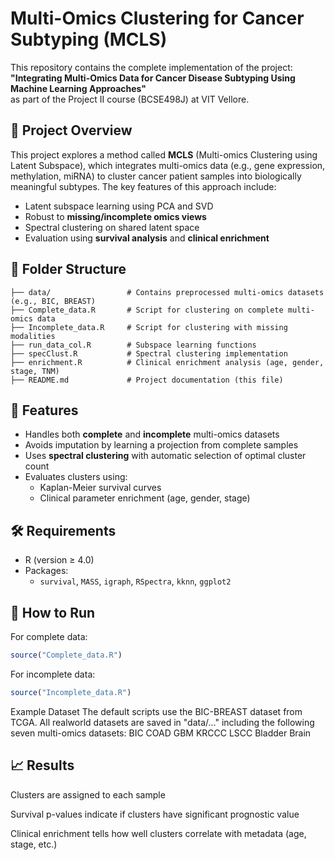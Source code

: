 # Multi-Omics Clustering for Cancer Subtyping (MCLS)

This repository contains the complete implementation of the project:  
**"Integrating Multi-Omics Data for Cancer Disease Subtyping Using Machine Learning Approaches"**  
as part of the Project II course (BCSE498J) at VIT Vellore.

## 🧠 Project Overview

This project explores a method called **MCLS** (Multi-omics Clustering using Latent Subspace), which integrates multi-omics data (e.g., gene expression, methylation, miRNA) to cluster cancer patient samples into biologically meaningful subtypes. The key features of this approach include:

- Latent subspace learning using PCA and SVD
- Robust to **missing/incomplete omics views**
- Spectral clustering on shared latent space
- Evaluation using **survival analysis** and **clinical enrichment**

## 📁 Folder Structure

```plaintext
├── data/                 # Contains preprocessed multi-omics datasets (e.g., BIC, BREAST)
├── Complete_data.R       # Script for clustering on complete multi-omics data
├── Incomplete_data.R     # Script for clustering with missing modalities
├── run_data_col.R        # Subspace learning functions
├── specClust.R           # Spectral clustering implementation
├── enrichment.R          # Clinical enrichment analysis (age, gender, stage, TNM)
├── README.md             # Project documentation (this file)
```

## 🧪 Features

- Handles both **complete** and **incomplete** multi-omics datasets
- Avoids imputation by learning a projection from complete samples
- Uses **spectral clustering** with automatic selection of optimal cluster count
- Evaluates clusters using:
  - Kaplan-Meier survival curves
  - Clinical parameter enrichment (age, gender, stage)

## 🛠 Requirements

- R (version ≥ 4.0)
- Packages:
  - `survival`, `MASS`, `igraph`, `RSpectra`, `kknn`, `ggplot2`

## 🚀 How to Run

For complete data:
```r
source("Complete_data.R")
```

For incomplete data:
```r
source("Incomplete_data.R")
```
Example Dataset
The default scripts use the BIC-BREAST dataset from TCGA.
All realworld datasets are saved in "data/..." including the following seven multi-omics datasets:
BIC
COAD
GBM
KRCCC
LSCC
Bladder
Brain

## 📈 Results
Clusters are assigned to each sample

Survival p-values indicate if clusters have significant prognostic value

Clinical enrichment tells how well clusters correlate with metadata (age, stage, etc.)
